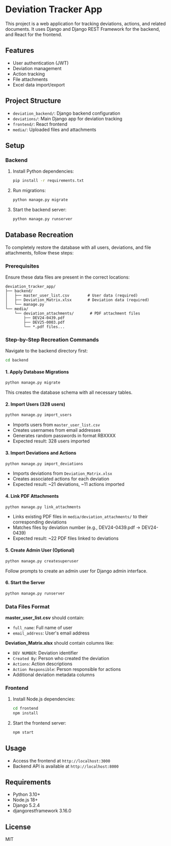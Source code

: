 # Deviation Tracker App

This project is a web application for tracking deviations, actions, and related documents. It uses Django and Django REST Framework for the backend, and React for the frontend.

## Features
- User authentication (JWT)
- Deviation management
- Action tracking
- File attachments
- Excel data import/export

## Project Structure
- `deviation_backend/`: Django backend configuration
- `deviations/`: Main Django app for deviation tracking
- `frontend/`: React frontend
- `media/`: Uploaded files and attachments

## Setup

### Backend
1. Install Python dependencies:
   ```bash
   pip install -r requirements.txt
   ```
2. Run migrations:
   ```bash
   python manage.py migrate
   ```
3. Start the backend server:
   ```bash
   python manage.py runserver
   ```

## Database Recreation

To completely restore the database with all users, deviations, and file attachments, follow these steps:

### Prerequisites
Ensure these data files are present in the correct locations:

```
deviation_tracker_app/
├── backend/
│   ├── master_user_list.csv        # User data (required)
│   ├── Deviation_Matrix.xlsx       # Deviation data (required)
│   └── manage.py
└── media/
    └── deviation_attachments/       # PDF attachment files
        ├── DEV24-0439.pdf
        ├── DEV25-0003.pdf
        └── *.pdf files...
```

### Step-by-Step Recreation Commands

Navigate to the backend directory first:
```bash
cd backend
```

#### 1. Apply Database Migrations
```bash
python manage.py migrate
```
This creates the database schema with all necessary tables.

#### 2. Import Users (328 users)
```bash
python manage.py import_users
```
- Imports users from `master_user_list.csv`
- Creates usernames from email addresses
- Generates random passwords in format RBXXXX
- Expected result: 328 users imported

#### 3. Import Deviations and Actions
```bash
python manage.py import_deviations
```
- Imports deviations from `Deviation_Matrix.xlsx`
- Creates associated actions for each deviation
- Expected result: ~21 deviations, ~11 actions imported

#### 4. Link PDF Attachments
```bash
python manage.py link_attachments
```
- Links existing PDF files in `media/deviation_attachments/` to their corresponding deviations
- Matches files by deviation number (e.g., DEV24-0439.pdf → DEV24-0439)
- Expected result: ~22 PDF files linked to deviations

#### 5. Create Admin User (Optional)
```bash
python manage.py createsuperuser
```
Follow prompts to create an admin user for Django admin interface.

#### 6. Start the Server
```bash
python manage.py runserver
```

### Data Files Format

**master_user_list.csv** should contain:
- `full_name`: Full name of user
- `email_address`: User's email address

**Deviation_Matrix.xlsx** should contain columns like:
- `DEV NUMBER`: Deviation identifier
- `Created By`: Person who created the deviation
- `Actions`: Action descriptions
- `Action Responsible`: Person responsible for actions
- Additional deviation metadata columns

### Frontend
1. Install Node.js dependencies:
   ```bash
   cd frontend
   npm install
   ```
2. Start the frontend server:
   ```bash
   npm start
   ```

## Usage
- Access the frontend at `http://localhost:3000`
- Backend API is available at `http://localhost:8000`

## Requirements
- Python 3.10+
- Node.js 18+
- Django 5.2.4
- djangorestframework 3.16.0

## License
MIT
